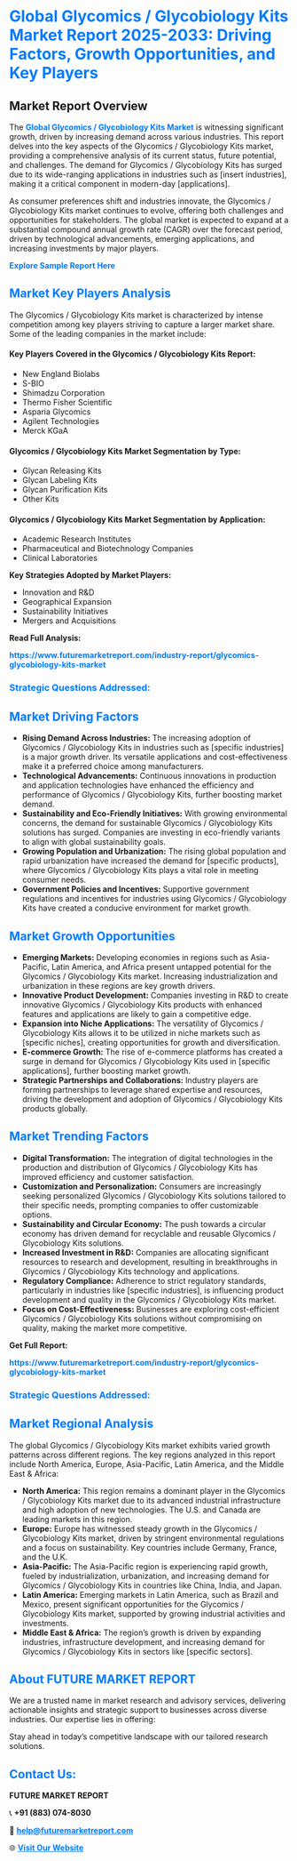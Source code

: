 <h1 style="color: #007BFF;">Global Glycomics / Glycobiology Kits Market Report 2025-2033: Driving Factors, Growth Opportunities, and Key Players</h1>

<section id="overview">
<h2>Market Report Overview</h2>
<p>The <a href="https://www.futuremarketreport.com/industry-report/glycomics-glycobiology-kits-market" style="color: #007BFF; text-decoration: none;"><strong>Global Glycomics / Glycobiology Kits Market</strong></a> is witnessing significant growth, driven by increasing demand across various industries. This report delves into the key aspects of the Glycomics / Glycobiology Kits market, providing a comprehensive analysis of its current status, future potential, and challenges. The demand for Glycomics / Glycobiology Kits has surged due to its wide-ranging applications in industries such as [insert industries], making it a critical component in modern-day [applications].</p>
<p>As consumer preferences shift and industries innovate, the Glycomics / Glycobiology Kits market continues to evolve, offering both challenges and opportunities for stakeholders. The global market is expected to expand at a substantial compound annual growth rate (CAGR) over the forecast period, driven by technological advancements, emerging applications, and increasing investments by major players.</p>
</section>

<section id="overview">
<p><a href="https://www.futuremarketreport.com/request-sample/reportId=77607" style="color: #007BFF; text-decoration: none;"><strong>Explore Sample Report Here</strong></a></p>
</section>

<section id="key-players">
<h2 style="color: #007BFF;">Market Key Players Analysis</h2>
<p>The Glycomics / Glycobiology Kits market is characterized by intense competition among key players striving to capture a larger market share. Some of the leading companies in the market include:</p>
<h4>Key Players Covered in the Glycomics / Glycobiology Kits Report:</h4>
<ul><li>New England Biolabs</li><li>S-BIO</li><li>Shimadzu Corporation</li><li>Thermo Fisher Scientific</li><li>Asparia Glycomics</li><li>Agilent Technologies</li><li>Merck KGaA</li></ul>
<h4>Glycomics / Glycobiology Kits Market Segmentation by Type:</h4>
<ul><li>Glycan Releasing Kits</li><li>Glycan Labeling Kits</li><li>Glycan Purification Kits</li><li>Other Kits</li></ul>

<h4>Glycomics / Glycobiology Kits Market Segmentation by Application:</h4>
<ul><li>Academic Research Institutes</li><li>Pharmaceutical and Biotechnology Companies</li><li>Clinical Laboratories</li></ul>
<p><strong>Key Strategies Adopted by Market Players:</strong></p>
<ul>
<li>Innovation and R&D</li>
<li>Geographical Expansion</li>
<li>Sustainability Initiatives</li>
<li>Mergers and Acquisitions</li>
</ul>
</section>

<section>
<p><strong>Read Full Analysis: </strong></p><a href="https://www.futuremarketreport.com/industry-report/glycomics-glycobiology-kits-market" style="color: #007BFF; text-decoration: none;"><strong>https://www.futuremarketreport.com/industry-report/glycomics-glycobiology-kits-market</strong></a>
<h3 style="color: #007BFF;">Strategic Questions Addressed:</h3>
</section>

<section id="driving-factors">
<h2 style="color: #007BFF;">Market Driving Factors</h2>
<ul>
<li><strong>Rising Demand Across Industries:</strong> The increasing adoption of Glycomics / Glycobiology Kits in industries such as [specific industries] is a major growth driver. Its versatile applications and cost-effectiveness make it a preferred choice among manufacturers.</li>
<li><strong>Technological Advancements:</strong> Continuous innovations in production and application technologies have enhanced the efficiency and performance of Glycomics / Glycobiology Kits, further boosting market demand.</li>
<li><strong>Sustainability and Eco-Friendly Initiatives:</strong> With growing environmental concerns, the demand for sustainable Glycomics / Glycobiology Kits solutions has surged. Companies are investing in eco-friendly variants to align with global sustainability goals.</li>
<li><strong>Growing Population and Urbanization:</strong> The rising global population and rapid urbanization have increased the demand for [specific products], where Glycomics / Glycobiology Kits plays a vital role in meeting consumer needs.</li>
<li><strong>Government Policies and Incentives:</strong> Supportive government regulations and incentives for industries using Glycomics / Glycobiology Kits have created a conducive environment for market growth.</li>
</ul>
</section>

<section id="growth-opportunities">
<h2 style="color: #007BFF;">Market Growth Opportunities</h2>
<ul>
<li><strong>Emerging Markets:</strong> Developing economies in regions such as Asia-Pacific, Latin America, and Africa present untapped potential for the Glycomics / Glycobiology Kits market. Increasing industrialization and urbanization in these regions are key growth drivers.</li>
<li><strong>Innovative Product Development:</strong> Companies investing in R&D to create innovative Glycomics / Glycobiology Kits products with enhanced features and applications are likely to gain a competitive edge.</li>
<li><strong>Expansion into Niche Applications:</strong> The versatility of Glycomics / Glycobiology Kits allows it to be utilized in niche markets such as [specific niches], creating opportunities for growth and diversification.</li>
<li><strong>E-commerce Growth:</strong> The rise of e-commerce platforms has created a surge in demand for Glycomics / Glycobiology Kits used in [specific applications], further boosting market growth.</li>
<li><strong>Strategic Partnerships and Collaborations:</strong> Industry players are forming partnerships to leverage shared expertise and resources, driving the development and adoption of Glycomics / Glycobiology Kits products globally.</li>
</ul>
</section>

<section id="trending-factors">
<h2 style="color: #007BFF;">Market Trending Factors</h2>
<ul>
<li><strong>Digital Transformation:</strong> The integration of digital technologies in the production and distribution of Glycomics / Glycobiology Kits has improved efficiency and customer satisfaction.</li>
<li><strong>Customization and Personalization:</strong> Consumers are increasingly seeking personalized Glycomics / Glycobiology Kits solutions tailored to their specific needs, prompting companies to offer customizable options.</li>
<li><strong>Sustainability and Circular Economy:</strong> The push towards a circular economy has driven demand for recyclable and reusable Glycomics / Glycobiology Kits solutions.</li>
<li><strong>Increased Investment in R&D:</strong> Companies are allocating significant resources to research and development, resulting in breakthroughs in Glycomics / Glycobiology Kits technology and applications.</li>
<li><strong>Regulatory Compliance:</strong> Adherence to strict regulatory standards, particularly in industries like [specific industries], is influencing product development and quality in the Glycomics / Glycobiology Kits market.</li>
<li><strong>Focus on Cost-Effectiveness:</strong> Businesses are exploring cost-efficient Glycomics / Glycobiology Kits solutions without compromising on quality, making the market more competitive.</li>
</ul>
</section>

<section>
<p><strong>Get Full Report: </strong></p><a href="https://www.futuremarketreport.com/industry-report/glycomics-glycobiology-kits-market" style="color: #007BFF; text-decoration: none;"><strong>https://www.futuremarketreport.com/industry-report/glycomics-glycobiology-kits-market</strong></a>
<h3 style="color: #007BFF;">Strategic Questions Addressed:</h3>
</section>


<section id="regional-analysis">
<h2 style="color: #007BFF;">Market Regional Analysis</h2>
<p>The global Glycomics / Glycobiology Kits market exhibits varied growth patterns across different regions. The key regions analyzed in this report include North America, Europe, Asia-Pacific, Latin America, and the Middle East & Africa:</p>
<ul>
<li><strong>North America:</strong> This region remains a dominant player in the Glycomics / Glycobiology Kits market due to its advanced industrial infrastructure and high adoption of new technologies. The U.S. and Canada are leading markets in this region.</li>
<li><strong>Europe:</strong> Europe has witnessed steady growth in the Glycomics / Glycobiology Kits market, driven by stringent environmental regulations and a focus on sustainability. Key countries include Germany, France, and the U.K.</li>
<li><strong>Asia-Pacific:</strong> The Asia-Pacific region is experiencing rapid growth, fueled by industrialization, urbanization, and increasing demand for Glycomics / Glycobiology Kits in countries like China, India, and Japan.</li>
<li><strong>Latin America:</strong> Emerging markets in Latin America, such as Brazil and Mexico, present significant opportunities for the Glycomics / Glycobiology Kits market, supported by growing industrial activities and investments.</li>
<li><strong>Middle East & Africa:</strong> The region’s growth is driven by expanding industries, infrastructure development, and increasing demand for Glycomics / Glycobiology Kits in sectors like [specific sectors].</li>
</ul>
</section>

<footer>
<h2 style="color: #007BFF;">About FUTURE MARKET REPORT</h2>
<p>We are a trusted name in market research and advisory services, delivering actionable insights and strategic support to businesses across diverse industries. Our expertise lies in offering:</p>

<p>Stay ahead in today’s competitive landscape with our tailored research solutions.</p>

<h2 style="color: #007BFF;">Contact Us:</h2>
<p><strong>FUTURE MARKET REPORT</strong></p>
<p>📞 <strong>+91 (883) 074-8030</strong></p>
<p>📧 <strong><a href="mailto:help@futuremarketreport.com" style="color: #007BFF;">help@futuremarketreport.com</a></strong></p>
<p>🌐 <strong><a href="https://www.futuremarketreport.com/" style="color: #007BFF;">Visit Our Website</a></strong></p>
</footer>